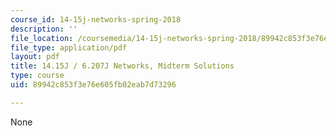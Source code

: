 ```yaml
---
course_id: 14-15j-networks-spring-2018
description: ''
file_location: /coursemedia/14-15j-networks-spring-2018/89942c853f3e76e605fb02eab7d73296_MIT14_15JS18_examsol.pdf
file_type: application/pdf
layout: pdf
title: 14.15J / 6.207J Networks, Midterm Solutions
type: course
uid: 89942c853f3e76e605fb02eab7d73296

---
```

None